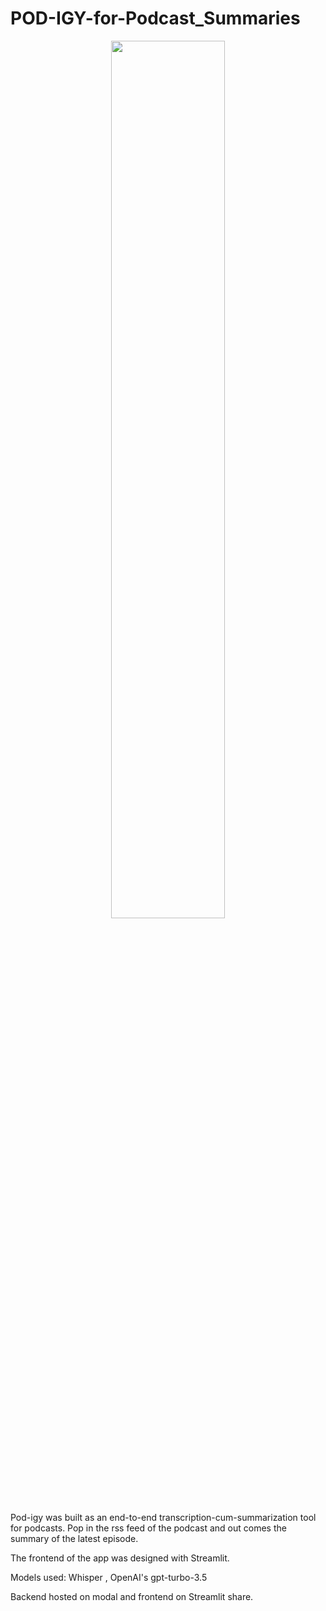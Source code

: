 # POD-IGY-for-Podcast_Summaries
<p align='center'>
<img src = "https://github.com/SwamiKannan/POD-IGY-for-Podcast_Summaries/blob/main/cover.png" width=60%>

Pod-igy was built as an end-to-end transcription-cum-summarization tool for podcasts. Pop in the rss feed of the podcast and out comes the summary of the latest episode.

The frontend of the app was designed with Streamlit.

Models used: Whisper , OpenAI's gpt-turbo-3.5

Backend hosted on modal and frontend on Streamlit share.

